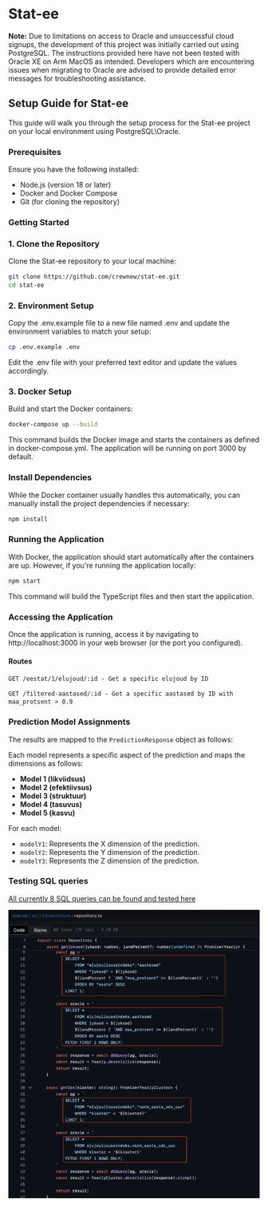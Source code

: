 # Stat-ee

**Note:** Due to limitations on access to Oracle and unsuccessful cloud signups, the development of this project was initially carried out using PostgreSQL. The instructions provided here have not been tested with Oracle XE on Arm MacOS as intended. Developers which are encountering issues when migrating to Oracle are advised to provide detailed error messages for troubleshooting assistance.

## Setup Guide for Stat-ee

This guide will walk you through the setup process for the Stat-ee project on your local environment using PostgreSQL\Oracle.

### Prerequisites

Ensure you have the following installed:
- Node.js (version 18 or later)
- Docker and Docker Compose
- Git (for cloning the repository)

### Getting Started

### 1. Clone the Repository

Clone the Stat-ee repository to your local machine:

```bash
git clone https://github.com/crewnew/stat-ee.git
cd stat-ee
```
### 2. Environment Setup


Copy the .env.example file to a new file named .env and update the environment variables to match your setup:

```bash
cp .env.example .env
```
Edit the .env file with your preferred text editor and update the values accordingly.

### 3. Docker Setup

Build and start the Docker containers:

```bash
docker-compose up --build
```

This command builds the Docker image and starts the containers as defined in docker-compose.yml. The application will be running on port 3000 by default.

### Install Dependencies

While the Docker container usually handles this automatically, you can manually install the project dependencies if necessary:

```bash
npm install
```

### Running the Application

With Docker, the application should start automatically after the containers are up. However, if you're running the application locally:

```bash
npm start
```
This command will build the TypeScript files and then start the application.

### Accessing the Application

Once the application is running, access it by navigating to http://localhost:3000 in your web browser (or the port you configured).

#### Routes
```http
GET /eestat/1/elujoud/:id - Get a specific elujoud by ID
```

```http
GET /filtered-aastased/:id - Get a specific aastased by ID with maa_protsent > 0.9
```


### Prediction Model Assignments

The results are mapped to the `PredictionResponse` object as follows:

Each model represents a specific aspect of the prediction and maps the dimensions as follows:

- **Model 1 (likviidsus)**
- **Model 2 (efektiivsus)**
- **Model 3 (struktuur)**
- **Model 4 (tasuvus)**
- **Model 5 (kasvu)**

For each model:
  - `modelY1`: Represents the X dimension of the prediction.
  - `modelY2`: Represents the Y dimension of the prediction.
  - `modelY3`: Represents the Z dimension of the prediction.

### Testing SQL queries

[All currently 8 SQL queries can be found and tested here](src/infrastructure/repository.ts)

![SQL queries](doc/sql_queries.png)